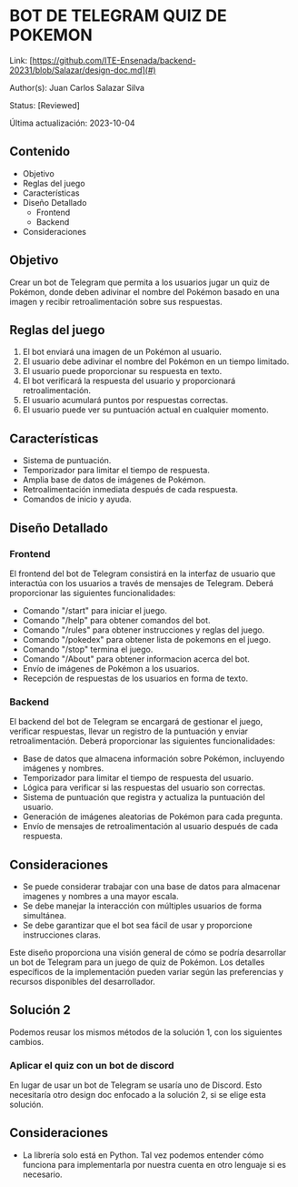 # BOT DE TELEGRAM QUIZ DE POKEMON

Link: [https://github.com/ITE-Ensenada/backend-20231/blob/Salazar/design-doc.md](#)

Author(s): Juan Carlos Salazar Silva

Status: [Reviewed]

Última actualización: 2023-10-04

## Contenido
- Objetivo
- Reglas del juego
- Características
- Diseño Detallado
  - Frontend
  - Backend
- Consideraciones

## Objetivo
Crear un bot de Telegram que permita a los usuarios jugar un quiz de Pokémon, donde deben adivinar el nombre del Pokémon basado en una imagen y recibir retroalimentación sobre sus respuestas.

## Reglas del juego
1. El bot enviará una imagen de un Pokémon al usuario.
2. El usuario debe adivinar el nombre del Pokémon en un tiempo limitado.
3. El usuario puede proporcionar su respuesta en texto.
4. El bot verificará la respuesta del usuario y proporcionará retroalimentación.
5. El usuario acumulará puntos por respuestas correctas.
6. El usuario puede ver su puntuación actual en cualquier momento.

## Características
- Sistema de puntuación.
- Temporizador para limitar el tiempo de respuesta.
- Amplia base de datos de imágenes de Pokémon.
- Retroalimentación inmediata después de cada respuesta.
- Comandos de inicio y ayuda.

## Diseño Detallado
### Frontend
El frontend del bot de Telegram consistirá en la interfaz de usuario que interactúa con los usuarios a través de mensajes de Telegram. Deberá proporcionar las siguientes funcionalidades:

- Comando "/start" para iniciar el juego.
- Comando "/help" para obtener comandos del bot.
- Comando "/rules" para obtener instrucciones y reglas del juego.
- Comando "/pokedex" para obtener lista de pokemons en el juego.
- Comando "/stop" termina el juego.
- Comando "/About" para obtener informacion acerca del bot.
- Envío de imágenes de Pokémon a los usuarios.
- Recepción de respuestas de los usuarios en forma de texto.

### Backend
El backend del bot de Telegram se encargará de gestionar el juego, verificar respuestas, llevar un registro de la puntuación y enviar retroalimentación. Deberá proporcionar las siguientes funcionalidades:

- Base de datos que almacena información sobre Pokémon, incluyendo imágenes y nombres.
- Temporizador para limitar el tiempo de respuesta del usuario.
- Lógica para verificar si las respuestas del usuario son correctas.
- Sistema de puntuación que registra y actualiza la puntuación del usuario.
- Generación de imágenes aleatorias de Pokémon para cada pregunta.
- Envío de mensajes de retroalimentación al usuario después de cada respuesta.

## Consideraciones
- Se puede considerar trabajar con una base de datos para almacenar imagenes y nombres a una mayor escala.
- Se debe manejar la interacción con múltiples usuarios de forma simultánea.
- Se debe garantizar que el bot sea fácil de usar y proporcione instrucciones claras.

Este diseño proporciona una visión general de cómo se podría desarrollar un bot de Telegram para un juego de quiz de Pokémon. Los detalles específicos de la implementación pueden variar según las preferencias y recursos disponibles del desarrollador.

## Solución 2
Podemos reusar los mismos métodos de la solución 1, con los siguientes cambios.

### Aplicar el quiz con un bot de discord
En lugar de usar un bot de Telegram se usaría uno de Discord. Esto necesitaría otro design doc enfocado a la solución 2, si se elige esta solución.

## Consideraciones
- La librería solo está en Python. Tal vez podemos entender cómo funciona para implementarla por nuestra cuenta en otro lenguaje si es necesario.
